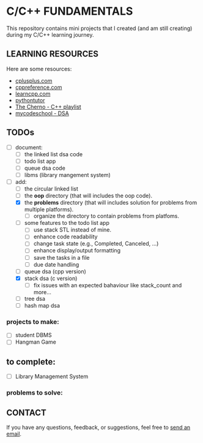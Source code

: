 # C/C++ FUNDAMENTALS

This repository contains mini projects that I created (and am still creating) during my C/C++ learning journey.


## LEARNING RESOURCES

Here are some resources:

* [cplusplus.com](cplusplus.com)
* [cppreference.com](cppreference.com)
* [learncpp.com](learncpp.com)
* [pythontutor](pythontutor.com)
* [The Cherno - C++ playlist](https://youtube.com/playlist?list=PLlrATfBNZ98dudnM48yfGUldqGD0S4FFb&si=YL8mr77_z-3m6it8)
* [mycodeschool - DSA](https://youtube.com/playlist?list=PL2_aWCzGMAwI3W_JlcBbtYTwiQSsOTa6P&si=n2CPQfl8n6QR7cgP)


## TODOs

- [ ] document:
	- [ ] the linked list dsa code
	<!-- - [x] the array dsa code -->
	- [ ] todo list app
	<!-- - [x] stack dsa code -->
	- [ ] queue dsa code
	- [ ] libms (library mangement system)

- [ ] add:
	- [ ] the circular linked list
	- [ ] the **oop** directory (that will includes the oop code).
	- [x] the **problems** directory (that will includes solution for problems from multiple platforms).
		- [ ] organize the directory to contain problems from platfoms.
	- [ ] some features to the todo list app
		- [ ] use stack STL instead of mine.
		- [ ] enhance code readability
		- [ ] change task state (e.g., Completed, Canceled, ...)
		- [ ] enhance display/output formatting
		- [ ] save the tasks in a file
		- [ ] due date handling
	<!-- - [x] queue dsa -->
	- [ ] queue dsa (cpp version)
	<!-- - [x] stack dsa -->
	- [x] stack dsa (c version)
		- [ ] fix issues with an expected bahaviour like stack_count and more...
	- [ ] tree dsa
	- [ ] hash map dsa

### projects to make:
<!-- - [x] todo list app -->
<!-- - [x] Library Management System -->
- [ ] student DBMS
- [ ] Hangman Game

## to complete:
- [ ] Library Management System

### problems to solve:
<!-- - [x] string reversal using stack DSA. -->
<!-- - [x] expression evaluator using stack DSA. -->


## CONTACT

If you have any questions, feedback, or suggestions, feel free to [send an email](mailto:karimelkhanoufi22@gmail.com).

